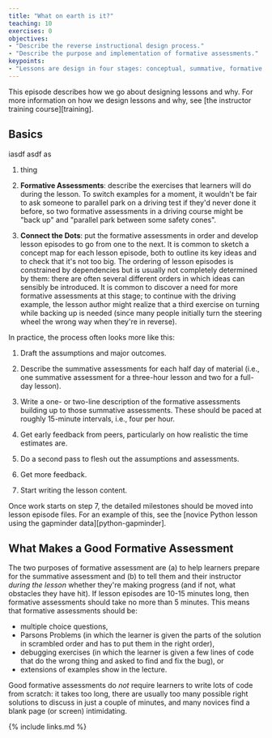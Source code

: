 ```yaml
---
title: "What on earth is it?"
teaching: 10
exercises: 0
objectives:
- "Describe the reverse instructional design process."
- "Describe the purpose and implementation of formative assessments."
keypoints:
- "Lessons are design in four stages: conceptual, summative, formative, and connective."
---
```


This episode describes how we go about designing lessons and why.
For more information on how we design lessons and why,
see [the instructor training course][training].

## Basics

iasdf asdf as

1.  thing


3.  **Formative Assessments**:
    describe the exercises that learners will do during the lesson.
    To switch examples for a moment,
    it wouldn't be fair to ask someone to parallel park on a driving test
    if they'd never done it before,
    so two formative assessments in a driving course might be
    "back up" and "parallel park between some safety cones".

4.  **Connect the Dots**:
    put the formative assessments in order
    and develop lesson episodes to go from one to the next.
    It is common to sketch a concept map for each lesson episode,
    both to outline its key ideas
    and to check that it's not too big.
    The ordering of lesson episodes is constrained by dependencies
    but is usually not completely determined by them:
    there are often several different orders in which ideas can sensibly be introduced.
    It is common to discover a need for more formative assessments at this stage;
    to continue with the driving example,
    the lesson author might realize that a third exercise on turning while backing up is needed
    (since many people initially turn the steering wheel the wrong way when they're in reverse).

In practice, the process often looks more like this:

1.  Draft the assumptions and major outcomes.

2.  Describe the summative assessments for each half day of material
    (i.e., one summative assessment for a three-hour lesson and two for a full-day lesson).

3.  Write a one- or two-line description of the formative assessments
    building up to those summative assessments.
    These should be paced at roughly 15-minute intervals,
    i.e.,
    four per hour.

4.  Get early feedback from peers,
    particularly on how realistic the time estimates are.

5.  Do a second pass to flesh out the assumptions and assessments.

6.  Get more feedback.

7.  Start writing the lesson content.

Once work starts on step 7,
the detailed milestones should be moved into lesson episode files.
For an example of this,
see the [novice Python lesson using the gapminder data][python-gapminder].

## What Makes a Good Formative Assessment

The two purposes of formative assessment are
(a) to help learners prepare for the summative assessment and
(b) to tell them and their instructor *during the lesson*
whether they're making progress (and if not, what obstacles they have hit).
If lesson episodes are 10-15 minutes long,
then formative assessments should take no more than 5 minutes.
This means that formative assessments should be:

*   multiple choice questions,
*   Parsons Problems
    (in which the learner is given the parts of the solution in scrambled order
    and has to put them in the right order),
*   debugging exercises
    (in which the learner is given a few lines of code that do the wrong thing
    and asked to find and fix the bug), or
*   extensions of examples show in the lecture.

Good formative assessments do *not* require learners to write lots of code from scratch:
it takes too long,
there are usually too many possible right solutions to discuss in just a couple of minutes,
and many novices find a blank page (or screen) intimidating.

{% include links.md %}
